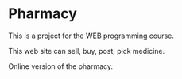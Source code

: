 # Pharmacy

This is a project for the WEB programming course.

This web site can sell, buy, post, pick medicine.

Online version of the pharmacy. 
